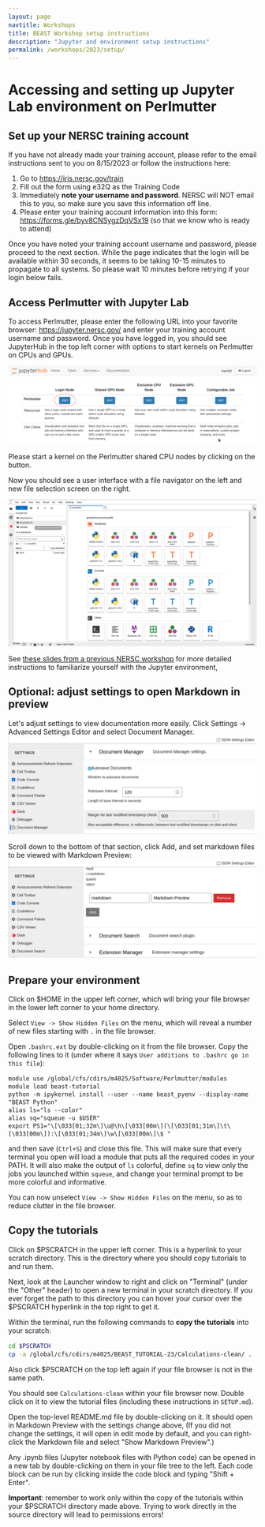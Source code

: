 ```yaml
---
layout: page
navtitle: Workshops
title: BEAST Workshop setup instructions
description: "Jupyter and environment setup instructions"
permalink: /workshops/2023/setup/
---
```


# Accessing and setting up Jupyter Lab environment on Perlmutter

## Set up your NERSC training account

If you have not already made your training account, please refer to the email instructions sent to you on 8/15/2023 or follow the instructions here:

1. Go to https://iris.nersc.gov/train
2. Fill out the form using e32Q as the Training Code
3. Immediately <b>note your username and password</b>. NERSC will NOT email this to you, so make sure you save this information off line.
4. Please enter your training account information into this form: https://forms.gle/byv8CNSygzDqVSx19 (so that we know who is ready to attend)

Once you have noted your training account username and password, please proceed to the next section.
While the page indicates that the login will be available within 30 seconds, it seems to be taking 10-15 minutes to propagate to all systems.
So please wait 10 minutes before retrying if your login below fails.

## Access Perlmutter with Jupyter Lab

To access Perlmutter, please enter the following URL into your favorite browser: https://jupyter.nersc.gov/ and enter your training account username and password. Once you have logged in, you should see JupyterHub in the top left corner with options to start kernels on Perlmutter on CPUs and GPUs. 

![Perlmutter Jupyter log-in page](perl-jupyter-login.png)

Please start a kernel on the Perlmutter shared CPU nodes by clicking on the button. 

Now you should see a user interface with a file navigator on the left and new file selection screen on the right.

![Perlmutter Jupyter Hub home](perl-jupyterhub-home.png)

See [these slides from a previous NERSC workshop](https://drive.google.com/file/d/1JXbzoP3OQH7qMJ5n4pxwYLgpzC0ittH9/view) for more detailed instructions to familiarize yourself with the Jupyter environment,

## Optional: adjust settings to open Markdown in preview

Let's adjust settings to view documentation more easily. 
Click Settings -> Advanced Settings Editor and select Document Manager.
![Settings Document Manager](settings-document-manager.png)

Scroll down to the bottom of that section, click Add,
and set markdown files to be viewed with Markdown Preview:
![Settings Document Manager](settings-add-markdown-preview.png)


## Prepare your environment

Click on $HOME in the upper left corner, which will bring your file browser in the lower left corner to your home directory.

Select `View -> Show Hidden Files` on the menu, which will reveal a number of new files starting with `.` in the file browser.

Open `.bashrc.ext` by double-clicking on it from the file browser.
Copy the following lines to it (under where it says `User additions to .bashrc go in this file`):

    module use /global/cfs/cdirs/m4025/Software/Perlmutter/modules
    module load beast-tutorial
    python -m ipykernel install --user --name beast_pyenv --display-name "BEAST Python"
    alias ls="ls --color"
    alias sq="squeue -u $USER"
    export PS1="\[\033[01;32m\]\u@\h\[\033[00m\](\[\033[01;31m\]\t\[\033[00m\]):\[\033[01;34m\]\w\[\033[00m\]\$ "

and then save (`Ctrl+S`) and close this file.
This will make sure that every terminal you open will load a module that puts all the required codes in your PATH.
It will also make the output of `ls` colorful, define `sq` to view only the jobs you launched within `squeue`,
and change your terminal prompt to be more colorful and informative.

You can now unselect `View -> Show Hidden Files` on the menu, so as to reduce clutter in the file browser.


## Copy the tutorials

Click on $PSCRATCH in the upper left corner. This is a hyperlink to your scratch directory. This is the directory where you should copy tutorials to and run them.

Next, look at the Launcher window to right and click on "Terminal" (under the "Other" header) to open a new terminal in your scratch directory. If you ever forget the path to this directory you can hover your cursor over the $PSCRATCH hyperlink in the top right to get it.

Within the terminal, run the following commands to **copy the tutorials** into your scratch:

```bash
cd $PSCRATCH
cp -a /global/cfs/cdirs/m4025/BEAST_TUTORIAL-23/Calculations-clean/ .
```

Also click $PSCRATCH on the top left again if your file browser is not in the same path.

You should see `Calculations-clean` within your file browser now.
Double click on it to view the tutorial files (including these instructions in `SETUP.md`).

Open the top-level README.md file by double-clicking on it. It should open in Markdown Preview with the settings change above,
(If you did not change the settings, it will open in edit mode by default, and you can right-click the Markdown file and select "Show Markdown Preview".)

Any .ipynb files (Jupyter notebook files with Python code) can be opened in a new tab by double-clicking on them in your file tree to the left. Each code block can be run by clicking inside the code block and typing "Shift + Enter".

**Important**: remember to work only within the copy of the tutorials within your $PSCRATCH directory made above.
Trying to work directly in the source directory will lead to permissions errors!
